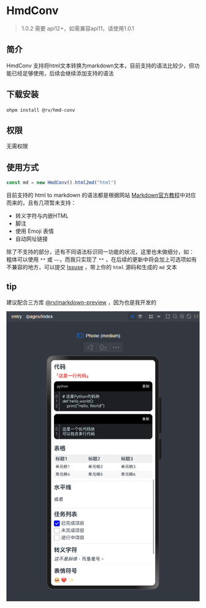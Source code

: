 # HmdConv

> 1.0.2 需要 api12+，如需兼容api11，请使用1.0.1

## 简介

HmdConv 支持将html文本转换为markdown文本，目前支持的语法比较少，但功能已经足够使用，后续会继续添加支持的语法

## 下载安装

`ohpm install @rv/hmd-conv`

## 权限

无需权限

## 使用方式

```typescript
const md = new HmdConv().html2md("html")
```

目前支持的 html to markdown 的语法都是根据网站 [Markdown官方教程](https://markdown.com.cn/)中对应而来的，且有几项暂未支持：

- 转义字符与内嵌HTML
- 脚注
- 使用 Emoji 表情
- 自动网址链接

除了不支持的部分，还有不同语法标识同一功能的状况，这里也未做细分，如： 粗体可以使用 `**` 或 `——`，而我只实现了 `**`
，在后续的更新中将会加上可选项如有不兼容的地方，可以提交 [Issuse](https://gitee.com/MUYS/hmd-conv/issues) ，带上你的 `html`
源码和生成的 `md` 文本

## tip

建议配合三方库 [@rv/markdown-preview](https://ohpm.openharmony.cn/#/cn/detail/@rv%2Fmarkdown-preview) ，因为也是我开发的

![配合 markdown-preview](./img.png)
